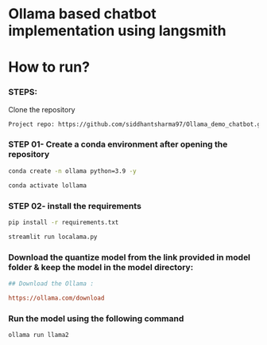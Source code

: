 # Ollama based chatbot implementation using langsmith


# How to run?
### STEPS:

Clone the repository

```bash
Project repo: https://github.com/siddhantsharma97/Ollama_demo_chatbot.git
```
### STEP 01- Create a conda environment after opening the repository

```bash
conda create -n ollama python=3.9 -y
```

```bash
conda activate lollama
```


### STEP 02- install the requirements
```bash
pip install -r requirements.txt
```


```bash
streamlit run localama.py
```

### Download the quantize model from the link provided in model folder & keep the model in the model directory:

```ini
## Download the Ollama :

https://ollama.com/download

```
### Run the model using the following command

```bash
ollama run llama2 
```

